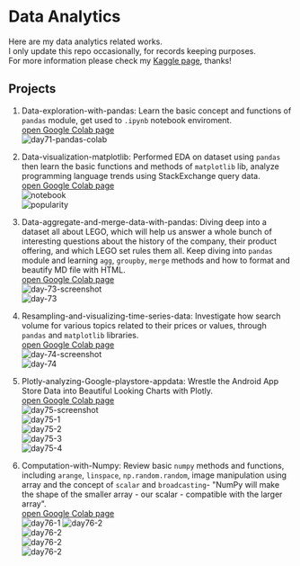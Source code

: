 # Data Analytics
Here are my data analytics related works.  
I only update this repo occasionally, for records keeping purposes.  
For more information please check my [Kaggle page](https://www.kaggle.com/angelcc), thanks!  
## Projects
1. Data-exploration-with-pandas: Learn the basic concept and functions of `pandas` module, get used to `.ipynb` notebook enviroment.  
[open Google Colab page](https://colab.research.google.com/drive/1M6zKkEcVuUa2faFtK4MkyPiDTF_oS-PD?usp=sharing)  
![day71-pandas-colab](./img/day71-data-science.gif)  

2. Data-visualization-matplotlib: Performed EDA on dataset using `pandas` then learn the basic functions and methods of `matplotlib` lib, analyze programming language trends using StackExchange query data.  
[open Google Colab page](https://colab.research.google.com/drive/1ZbayOu2tKXJW_W7O__z5ZQ_RV4s1-BNr?usp=sharing)  
![notebook](./img/day72-data-viz1.gif)  
![popularity](./img/day72-data-viz.gif)  

3. Data-aggregate-and-merge-data-with-pandas: Diving deep into a dataset all about LEGO, which will help us answer a whole bunch of interesting questions about the history of the company, their product offering, and which LEGO set rules them all. Keep diving into `pandas` module and learning `agg`, `groupby`, `merge` methods and how to format and beautify MD file with HTML.  
[open Google Colab page](https://colab.research.google.com/drive/1tRpyl94MWhNTMm5ouAW5AQ4o1jqqU4wN?usp=sharing)  
![day-73-screenshot](./img/day73-data-science.gif)  
![day-73](./img/day-73-lego.png)  

4. Resampling-and-visualizing-time-series-data: Investigate how search volume for various topics related to their prices or values, through `pandas` and `matplotlib` libraries.  
[open Google Colab page](https://colab.research.google.com/drive/1iN3VAcKX6VeBty6cvGNEzNnANiHa_ORf?usp=sharing)  
![day-74-screenshot](./img/day74-resampling-and-visualising-time-series-data.gif)  
![day-74](./img/day74-google-trend.png)  

5. Plotly-analyzing-Google-playstore-appdata: Wrestle the Android App Store Data into Beautiful Looking Charts with Plotly.  
[open Google Colab page](https://colab.research.google.com/drive/1Ngxezt33BE1AIbHhQSoXSieSirOHGU0t?usp=sharing)  
![day75-screenshot](./img/day75-plotly-analyzing-google-playstore.gif)  
![day75-1](./img/day75-google-playstore1.png)  
![day75-2](./img/day75-google-playstore2.png)  
![day75-3](./img/day75-google-playstore3.png)  
![day75-4](./img/day75-google-playstore4.png)  

6. Computation-with-Numpy: Review basic `numpy` methods and functions, including `arange`, `linspace`, `np.random.random`, image manipulation using array and the concept of `scalar` and `broadcasting`- "NumPy will make the shape of the smaller array - our scalar - compatible with the larger array".  
[open Google Colab page](https://colab.research.google.com/drive/1JaFKdppfdIZ_uBfiOAuC4uhn8F5NDQRU?usp=sharing)  
![day76-1](./img/day76-data-with-numpy.gif) 
![day76-2](./img/day76-recoon.png)   
![day76-2](./img/day76-recoon-grey.png)  
![day76-2](./img/day76-recoon-grey2.png)  
![day76-2](./img/day76-recoon-grey34.png)  


